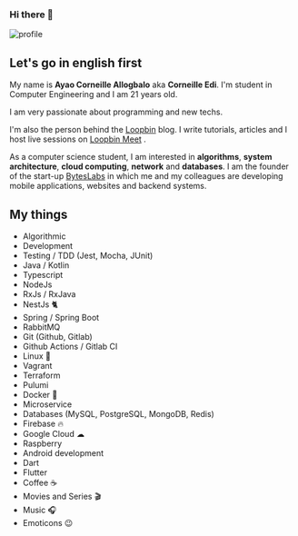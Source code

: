 ### Hi there 👋

<img src="https://github-readme-stats.vercel.app/api?username=CorneilleEdi&&show_icons=true&title_color=ffffff&icon_color=ffd974&text_color=ffffff&bg_color=091012" alt="profile">

## Let's go in english first
My name is **Ayao Corneille Allogbalo** aka **Corneille Edi**. I'm student in Computer Engineering and I am 21 years old.

I am very passionate about programming and new techs.

I'm also the person behind the [Loopbin](https://loopbin.dev) blog. I write tutorials, articles and I host live sessions on [Loopbin Meet](https://meet.loopbin.dev) .

As a computer science student, I am interested in **algorithms**, **system architecture**, **cloud computing**, **network** and **databases**. I am the founder of the start-up [BytesLabs](https://byteslabs.dev) in which me and my colleagues are developing mobile applications, websites and backend systems.

## My things
- Algorithmic
- Development
- Testing / TDD (Jest, Mocha, JUnit)
- Java / Kotlin
- Typescript
- NodeJs
- RxJs / RxJava
- NestJs 🐈
- Spring / Spring Boot
- RabbitMQ
- Git (Github, Gitlab)
- Github Actions / Gitlab CI
- Linux 🐧
- Vagrant
- Terraform
- Pulumi
- Docker 🐳
- Microservice
- Databases (MySQL, PostgreSQL, MongoDB, Redis)
- Firebase 🔥
- Google Cloud ☁
- Raspberry
- Android development
- Dart
- Flutter
- Coffee ☕️
- Movies and Series 🎬
- Music 🎧
- Emoticons 😉
